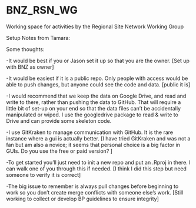 # BNZ_RSN_WG
Working space for activities by the Regional Site Network Working Group




Setup Notes from Tamara:

Some thoughts:

-It would be best if you or Jason set it up so that you are the owner.  [Set up with BNZ as owner]

-It would be easiest if it is a public repo. Only people with access would be able to push changes, but anyone could see the code and data. [public it is]

-I would recommend that we keep the data on Google Drive, and read and write to there, rather than pushing the data to GitHub. That will require a little bit of set-up on your end so that the data files can’t be accidentally manipulated or wiped. I use the googledrive package to read & write to Drive and can provide some skeleton code.

-I use GitKraken to manage communication with GitHub. It is the rare instance where a gui is actually better. [I have tried GitKraken and was not a fan but am also a novice; it seems that personal choice is a big factor in GUIs.  Do you use the free or paid version? ]

-To get started you’ll just need to init a new repo and put an .Rproj in there. I can walk one of you through this if needed. [I think I did this step but need someone to verify it is correct]

-The big issue to remember is always pull changes before beginning to work so you don’t create merge conflicts with someone else’s work.  [Still working to collect or develop BP guidelines to ensure integrity]




